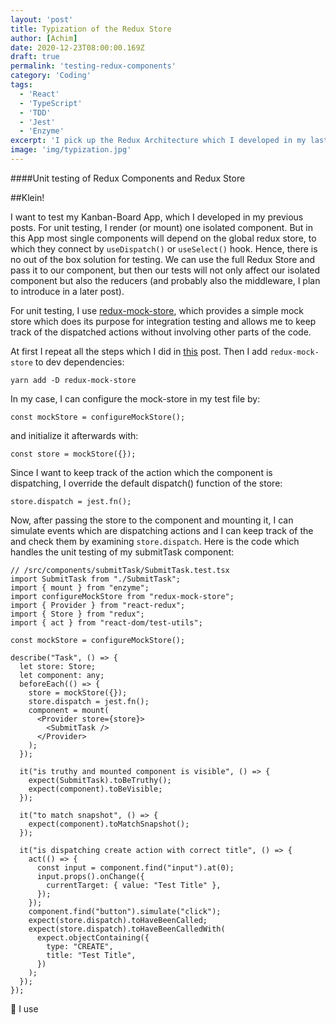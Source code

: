 ```yaml
---
layout: 'post'
title: Typization of the Redux Store
author: [Achim]
date: 2020-12-23T08:00:00.169Z
draft: true
permalink: 'testing-redux-components'
category: 'Coding'
tags:
  - 'React'
  - 'TypeScript'
  - 'TDD'
  - 'Jest'
  - 'Enzyme'
excerpt: 'I pick up the Redux Architecture which I developed in my last two posts and show how to obtain a typization of the Redux hooks. For this, I introduce and explain discriminated union types.'
image: 'img/typization.jpg'
---
```


####Unit testing of Redux Components and Redux Store

##Klein!

I want to test my Kanban-Board App, which I developed in my previous posts. For unit testing, I render (or mount) one isolated component. But in this App most single components will depend on the global redux store, to which they connect by `useDispatch()` or `useSelect()` hook. Hence, there is no out of the box solution for testing. We can use the full Redux Store and pass it to our component, but then our tests will not only affect our isolated component but also the reducers (and probably also the middleware, I plan to introduce in a later post).

For unit testing, I use [redux-mock-store](https://github.com/reduxjs/redux-mock-store), which provides a simple mock store which does its purpose for integration testing and allows me to keep track of the dispatched actions without involving other parts of the code.

At first I repeat all the steps which I did in [this](testing-a-react-library) post. Then I add `redux-mock-store` to dev dependencies:

```
yarn add -D redux-mock-store
```

In my case, I can configure the mock-store in my test file by:

```
const mockStore = configureMockStore();
```

and initialize it afterwards with:

```
const store = mockStore({});
```

Since I want to keep track of the action which the component is dispatching, I override the default dispatch() function of the store:

```
store.dispatch = jest.fn();
```

Now, after passing the store to the component and mounting it, I can simulate events which are dispatching actions and I can keep track of the and check them by examining `store.dispatch`. Here is the code which handles the unit testing of my submitTask component:

```typescript{numberLines:0}
// /src/components/submitTask/SubmitTask.test.tsx
import SubmitTask from "./SubmitTask";
import { mount } from "enzyme";
import configureMockStore from "redux-mock-store";
import { Provider } from "react-redux";
import { Store } from "redux";
import { act } from "react-dom/test-utils";

const mockStore = configureMockStore();

describe("Task", () => {
  let store: Store;
  let component: any;
  beforeEach(() => {
    store = mockStore({});
    store.dispatch = jest.fn();
    component = mount(
      <Provider store={store}>
        <SubmitTask />
      </Provider>
    );
  });

  it("is truthy and mounted component is visible", () => {
    expect(SubmitTask).toBeTruthy();
    expect(component).toBeVisible;
  });

  it("to match snapshot", () => {
    expect(component).toMatchSnapshot();
  });

  it("is dispatching create action with correct title", () => {
    act(() => {
      const input = component.find("input").at(0);
      input.props().onChange({
        currentTarget: { value: "Test Title" },
      });
    });
    component.find("button").simulate("click");
    expect(store.dispatch).toHaveBeenCalled;
    expect(store.dispatch).toHaveBeenCalledWith(
      expect.objectContaining({
        type: "CREATE",
        title: "Test Title",
      })
    );
  });
});
```


I use
